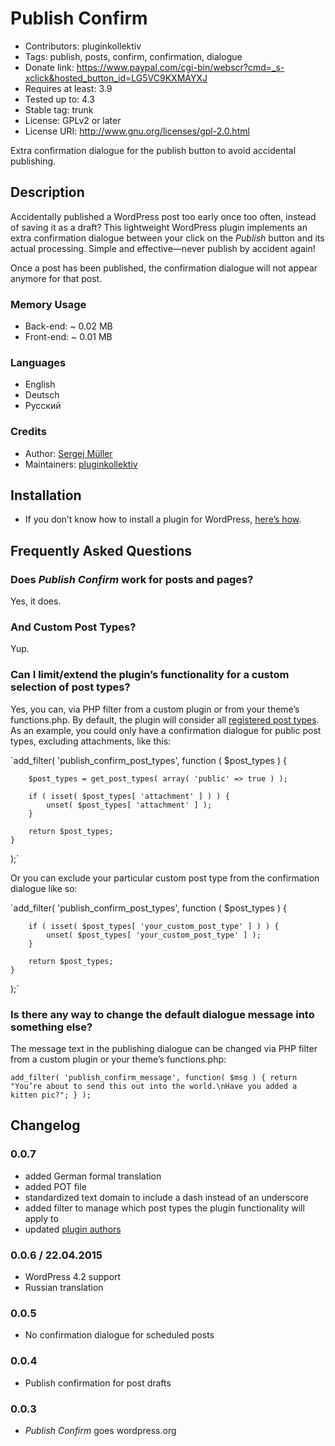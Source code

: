 # Publish Confirm #
* Contributors:      pluginkollektiv
* Tags:              publish, posts, confirm, confirmation, dialogue
* Donate link:       https://www.paypal.com/cgi-bin/webscr?cmd=_s-xclick&hosted_button_id=LG5VC9KXMAYXJ
* Requires at least: 3.9
* Tested up to:      4.3
* Stable tag:        trunk
* License:           GPLv2 or later
* License URI:       http://www.gnu.org/licenses/gpl-2.0.html


Extra confirmation dialogue for the publish button to avoid accidental publishing.


## Description ##
Accidentally published a WordPress post too early once too often, instead of saving it as a draft? This lightweight WordPress plugin implements an extra confirmation dialogue between your click on the *Publish* button and its actual processing. Simple and effective—never publish by accident again!

Once a post has been published, the confirmation dialogue will not appear anymore for that post.


### Memory Usage ###
* Back-end: ~ 0.02 MB
* Front-end: ~ 0.01 MB


### Languages ###
* English
* Deutsch
* Русский


### Credits ###
* Author: [Sergej Müller](https://sergejmueller.github.io/)
* Maintainers: [pluginkollektiv](http://pluginkollektiv.org/)


## Installation ##
* If you don’t know how to install a plugin for WordPress, [here’s how](http://codex.wordpress.org/Managing_Plugins#Installing_Plugins).


## Frequently Asked Questions ##
### Does _Publish Confirm_ work for posts and pages? ###
Yes, it does.

### And Custom Post Types? ###
Yup.

### Can I limit/extend the plugin’s functionality for a custom selection of post types? ###
Yes, you can, via PHP filter from a custom plugin or from your theme’s functions.php. By default, the plugin will consider all [registered post types](https://developer.wordpress.org/reference/functions/register_post_type/). As an example, you could only have a confirmation dialogue for public post types, excluding attachments, like this:

`add_filter(
	'publish_confirm_post_types',
	function ( $post_types ) {

		$post_types = get_post_types( array( 'public' => true ) );

		if ( isset( $post_types[ 'attachment' ] ) ) {
			unset( $post_types[ 'attachment' ] );
		}

		return $post_types;
	}
);`

Or you can exclude your particular custom post type from the confirmation dialogue like so:

`add_filter(
	'publish_confirm_post_types',
	function ( $post_types ) {

		if ( isset( $post_types[ 'your_custom_post_type' ] ) ) {
			unset( $post_types[ 'your_custom_post_type' ] );
		}

		return $post_types;
	}
);`

### Is there any way to change the default dialogue message into something else? ###
The message text in the publishing dialogue can be changed via PHP filter from a custom plugin or your theme’s functions.php:

`add_filter(
	'publish_confirm_message',
	function( $msg ) {
		return "You’re about to send this out into the world.\nHave you added a kitten pic?";
	}
);`


## Changelog ##
### 0.0.7 ###
* added German formal translation
* added POT file
* standardized text domain to include a dash instead of an underscore
* added filter to manage which post types the plugin functionality will apply to
* updated [plugin authors](https://gist.github.com/glueckpress/f058c0ab973d45a72720)

### 0.0.6 / 22.04.2015 ###
* WordPress 4.2 support
* Russian translation

### 0.0.5 ###
* No confirmation dialogue for scheduled posts

### 0.0.4 ###
* Publish confirmation for post drafts

### 0.0.3 ###
* *Publish Confirm* goes wordpress.org
